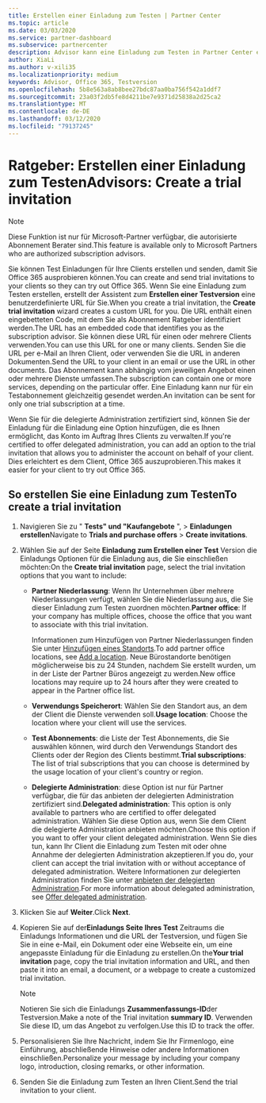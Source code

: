 ```yaml
---
title: Erstellen einer Einladung zum Testen | Partner Center
ms.topic: article
ms.date: 03/03/2020
ms.service: partner-dashboard
ms.subservice: partnercenter
description: Advisor kann eine Einladung zum Testen in Partner Center erstellen.
author: XiaLi
ms.author: v-xili35
ms.localizationpriority: medium
keywords: Advisor, Office 365, Testversion
ms.openlocfilehash: 5b8e563a8ab8bee27bdc87aa0ba756f542a1ddf7
ms.sourcegitcommit: 23a03f2db5fe8d4211be7e9371d25838a2d25ca2
ms.translationtype: MT
ms.contentlocale: de-DE
ms.lasthandoff: 03/12/2020
ms.locfileid: "79137245"
---
```

# <a name="advisors-create-a-trial-invitation"></a><span data-ttu-id="465eb-104">Ratgeber: Erstellen einer Einladung zum Testen</span><span class="sxs-lookup"><span data-stu-id="465eb-104">Advisors: Create a trial invitation</span></span>

> [!NOTE]
> <span data-ttu-id="465eb-105">Diese Funktion ist nur für Microsoft-Partner verfügbar, die autorisierte Abonnement Berater sind.</span><span class="sxs-lookup"><span data-stu-id="465eb-105">This feature is available only to Microsoft Partners who are authorized subscription advisors.</span></span> 

<span data-ttu-id="465eb-106">Sie können Test Einladungen für Ihre Clients erstellen und senden, damit Sie Office 365 ausprobieren können.</span><span class="sxs-lookup"><span data-stu-id="465eb-106">You can create and send trial invitations to your clients so they can try out Office 365.</span></span> <span data-ttu-id="465eb-107">Wenn Sie eine Einladung zum Testen erstellen, erstellt der Assistent zum **Erstellen einer Testversion** eine benutzerdefinierte URL für Sie.</span><span class="sxs-lookup"><span data-stu-id="465eb-107">When you create a trial invitation, the **Create trial invitation** wizard creates a custom URL for you.</span></span> <span data-ttu-id="465eb-108">Die URL enthält einen eingebetteten Code, mit dem Sie als Abonnement Ratgeber identifiziert werden.</span><span class="sxs-lookup"><span data-stu-id="465eb-108">The URL has an embedded code that identifies you as the subscription advisor.</span></span> <span data-ttu-id="465eb-109">Sie können diese URL für einen oder mehrere Clients verwenden.</span><span class="sxs-lookup"><span data-stu-id="465eb-109">You can use this URL for one or many clients.</span></span> <span data-ttu-id="465eb-110">Senden Sie die URL per e-Mail an Ihren Client, oder verwenden Sie die URL in anderen Dokumenten.</span><span class="sxs-lookup"><span data-stu-id="465eb-110">Send the URL to your client in an email or use the URL in other documents.</span></span> <span data-ttu-id="465eb-111">Das Abonnement kann abhängig vom jeweiligen Angebot einen oder mehrere Dienste umfassen.</span><span class="sxs-lookup"><span data-stu-id="465eb-111">The subscription can contain one or more services, depending on the particular offer.</span></span> <span data-ttu-id="465eb-112">Eine Einladung kann nur für ein Testabonnement gleichzeitig gesendet werden.</span><span class="sxs-lookup"><span data-stu-id="465eb-112">An invitation can be sent for only one trial subscription at a time.</span></span>

<span data-ttu-id="465eb-113">Wenn Sie für die delegierte Administration zertifiziert sind, können Sie der Einladung für die Einladung eine Option hinzufügen, die es Ihnen ermöglicht, das Konto im Auftrag Ihres Clients zu verwalten.</span><span class="sxs-lookup"><span data-stu-id="465eb-113">If you're certified to offer delegated administration, you can add an option to the trial invitation that allows you to administer the account on behalf of your client.</span></span> <span data-ttu-id="465eb-114">Dies erleichtert es dem Client, Office 365 auszuprobieren.</span><span class="sxs-lookup"><span data-stu-id="465eb-114">This makes it easier for your client to try out Office 365.</span></span>

## <a name="to-create-a-trial-invitation"></a><span data-ttu-id="465eb-115">So erstellen Sie eine Einladung zum Testen</span><span class="sxs-lookup"><span data-stu-id="465eb-115">To create a trial invitation</span></span>

1. <span data-ttu-id="465eb-116">Navigieren Sie zu " **Tests" und "Kaufangebote** ", > **Einladungen erstellen**</span><span class="sxs-lookup"><span data-stu-id="465eb-116">Navigate to **Trials and purchase offers** > **Create invitations**.</span></span>

2. <span data-ttu-id="465eb-117">Wählen Sie auf der Seite **Einladung zum Erstellen einer Test** Version die Einladungs Optionen für die Einladung aus, die Sie einschließen möchten:</span><span class="sxs-lookup"><span data-stu-id="465eb-117">On the **Create trial invitation** page, select the trial invitation options that you want to include:</span></span>

    - <span data-ttu-id="465eb-118">**Partner Niederlassung**: Wenn Ihr Unternehmen über mehrere Niederlassungen verfügt, wählen Sie die Niederlassung aus, die Sie dieser Einladung zum Testen zuordnen möchten.</span><span class="sxs-lookup"><span data-stu-id="465eb-118">**Partner office**: If your company has multiple offices, choose the office that you want to associate with this trial invitation.</span></span>

        <span data-ttu-id="465eb-119">Informationen zum Hinzufügen von Partner Niederlassungen finden Sie unter [Hinzufügen eines Standorts](manage-locations.md).</span><span class="sxs-lookup"><span data-stu-id="465eb-119">To add partner office locations, see [Add a location](manage-locations.md).</span></span> <span data-ttu-id="465eb-120">Neue Bürostandorte benötigen möglicherweise bis zu 24 Stunden, nachdem Sie erstellt wurden, um in der Liste der Partner Büros angezeigt zu werden.</span><span class="sxs-lookup"><span data-stu-id="465eb-120">New office locations may require up to 24 hours after they were created to appear in the Partner office list.</span></span>

    - <span data-ttu-id="465eb-121">**Verwendungs Speicherort**: Wählen Sie den Standort aus, an dem der Client die Dienste verwenden soll.</span><span class="sxs-lookup"><span data-stu-id="465eb-121">**Usage location**: Choose the location where your client will use the services.</span></span>
    - <span data-ttu-id="465eb-122">**Test Abonnements**: die Liste der Test Abonnements, die Sie auswählen können, wird durch den Verwendungs Standort des Clients oder der Region des Clients bestimmt.</span><span class="sxs-lookup"><span data-stu-id="465eb-122">**Trial subscriptions**: The list of trial subscriptions that you can choose is determined by the usage location of your client's country or region.</span></span>
    - <span data-ttu-id="465eb-123">**Delegierte Administration**: diese Option ist nur für Partner verfügbar, die für das anbieten der delegierten Administration zertifiziert sind.</span><span class="sxs-lookup"><span data-stu-id="465eb-123">**Delegated administration**: This option is only available to partners who are certified to offer delegated administration.</span></span> <span data-ttu-id="465eb-124">Wählen Sie diese Option aus, wenn Sie dem Client die delegierte Administration anbieten möchten.</span><span class="sxs-lookup"><span data-stu-id="465eb-124">Choose this option if you want to offer your client delegated administration.</span></span> <span data-ttu-id="465eb-125">Wenn Sie dies tun, kann Ihr Client die Einladung zum Testen mit oder ohne Annahme der delegierten Administration akzeptieren.</span><span class="sxs-lookup"><span data-stu-id="465eb-125">If you do, your client can accept the trial invitation with or without acceptance of delegated administration.</span></span> <span data-ttu-id="465eb-126">Weitere Informationen zur delegierten Administration finden Sie unter [anbieten der delegierten Administration](customers_revoke_admin_privileges.md).</span><span class="sxs-lookup"><span data-stu-id="465eb-126">For more information about delegated administration, see [Offer delegated administration](customers_revoke_admin_privileges.md).</span></span>

3. <span data-ttu-id="465eb-127">Klicken Sie auf **Weiter**.</span><span class="sxs-lookup"><span data-stu-id="465eb-127">Click **Next**.</span></span>

4. <span data-ttu-id="465eb-128">Kopieren Sie auf der**Einladungs Seite Ihres Test** Zeitraums die Einladungs Informationen und die URL der Testversion, und fügen Sie Sie in eine e-Mail, ein Dokument oder eine Webseite ein, um eine angepasste Einladung für die Einladung zu erstellen.</span><span class="sxs-lookup"><span data-stu-id="465eb-128">On the**Your trial invitation** page, copy the trial invitation information and URL, and then paste it into an email, a document, or a webpage to create a customized trial invitation.</span></span>

    > [!NOTE]
    > <span data-ttu-id="465eb-129">Notieren Sie sich die Einladungs **Zusammenfassungs-ID**der Testversion.</span><span class="sxs-lookup"><span data-stu-id="465eb-129">Make a note of the Trial invitation **summary ID**.</span></span> <span data-ttu-id="465eb-130">Verwenden Sie diese ID, um das Angebot zu verfolgen.</span><span class="sxs-lookup"><span data-stu-id="465eb-130">Use this ID to track the offer.</span></span>

5. <span data-ttu-id="465eb-131">Personalisieren Sie Ihre Nachricht, indem Sie Ihr Firmenlogo, eine Einführung, abschließende Hinweise oder andere Informationen einschließen.</span><span class="sxs-lookup"><span data-stu-id="465eb-131">Personalize your message by including your company logo, introduction, closing remarks, or other information.</span></span>

6. <span data-ttu-id="465eb-132">Senden Sie die Einladung zum Testen an Ihren Client.</span><span class="sxs-lookup"><span data-stu-id="465eb-132">Send the trial invitation to your client.</span></span>
